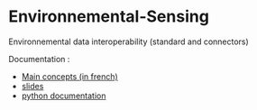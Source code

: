 # Environnemental-Sensing
Environnemental data interoperability (standard and connectors)

Documentation :
- [Main concepts (in french) ](https://github.com/loco-philippe/Environnemental-Sensing/blob/main/documentation/ES%20-%20Standard.pdf)
- [slides ](https://github.com/loco-philippe/Environnemental-Sensing/blob/main/documentation/plateforme%20donn%C3%A9es%20environnementales%20V5.pdf)
- [python documentation ](https://loco-philippe.github.io/ES.html)
